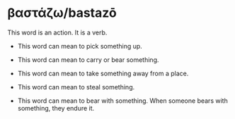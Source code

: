 # βαστάζω/bastazō
This word is an action. It is a verb.

* This word can mean to pick something up.

* This word can mean to carry or bear something.


* This word can mean to take something away from a place.


* This word can mean to steal something.

* This word can mean to bear with something. When someone bears with something, they endure it.
